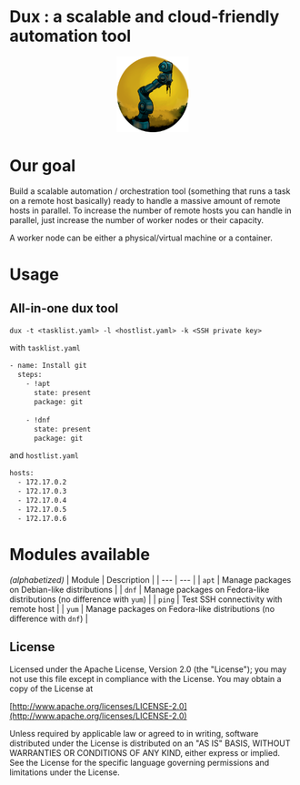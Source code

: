 # Dux : a scalable and cloud-friendly automation tool
<div align="center">
<img src="img/dux.png " width="25%">
</div>

# Our goal
Build a scalable automation / orchestration tool (something that runs a task on a remote host basically) ready to handle a massive amount of remote hosts in parallel. To increase the number of remote hosts you can handle in parallel, just increase the number of worker nodes or their capacity.

A worker node can be either a physical/virtual machine or a container.

# Usage

## All-in-one dux tool

`dux -t <tasklist.yaml> -l <hostlist.yaml> -k <SSH private key>`

with `tasklist.yaml`
~~~
- name: Install git
  steps:
    - !apt
      state: present
      package: git
    
    - !dnf
      state: present
      package: git
~~~
and `hostlist.yaml`
~~~
hosts:
  - 172.17.0.2
  - 172.17.0.3
  - 172.17.0.4
  - 172.17.0.5
  - 172.17.0.6
~~~

# Modules available
*(alphabetized)*
| Module | Description |
| ---      | ---      |
| `apt`   | Manage packages on Debian-like distributions |
| `dnf` | Manage packages on Fedora-like distributions (no difference with `yum`) |
| `ping`   | Test SSH connectivity with remote host |
| `yum` | Manage packages on Fedora-like distributions (no difference with `dnf`) |

## License
Licensed under the Apache License, Version 2.0 (the "License");
you may not use this file except in compliance with the License.
You may obtain a copy of the License at

[http://www.apache.org/licenses/LICENSE-2.0](http://www.apache.org/licenses/LICENSE-2.0)

Unless required by applicable law or agreed to in writing, software
distributed under the License is distributed on an "AS IS" BASIS,
WITHOUT WARRANTIES OR CONDITIONS OF ANY KIND, either express or implied.
See the License for the specific language governing permissions and
limitations under the License.
